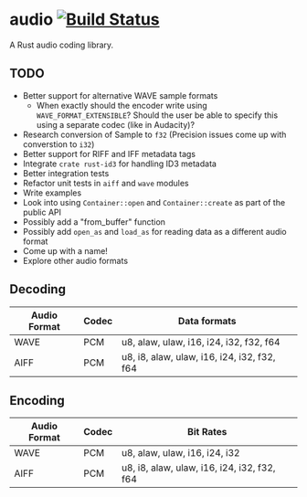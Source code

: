 # audio [![Build Status](https://travis-ci.org/brianuosseph/audio.svg?branch=master)](https://travis-ci.org/brianuosseph/audio)
A Rust audio coding library.

## TODO
- Better support for alternative WAVE sample formats
  - When exactly should the encoder write using `WAVE_FORMAT_EXTENSIBLE`? Should the user be able to specify this using a separate codec (like in Audacity)?
- Research conversion of Sample to `f32` (Precision issues come up with converstion to `i32`)
- Better support for RIFF and IFF metadata tags
- Integrate `crate rust-id3` for handling ID3 metadata
- Better integration tests
- Refactor unit tests in `aiff` and `wave` modules
- Write examples
- Look into using `Container::open` and `Container::create` as part of the public API
- Possibly add a "from_buffer" function
- Possibly add `open_as` and `load_as` for reading data as a different audio format
- Come up with a name!
- Explore other audio formats

## Decoding

| Audio Format | Codec | Data formats |
| ------ | ----- | --------- |
| WAVE | PCM | u8, alaw, ulaw, i16, i24, i32, f32, f64 |
| AIFF | PCM | u8, i8, alaw, ulaw, i16, i24, i32, f32, f64 |

## Encoding

| Audio Format | Codec | Bit Rates |
| ------ | ----- | --------- |
| WAVE | PCM | u8, alaw, ulaw, i16, i24, i32 |
| AIFF | PCM | u8, i8, alaw, ulaw, i16, i24, i32, f32, f64 |
